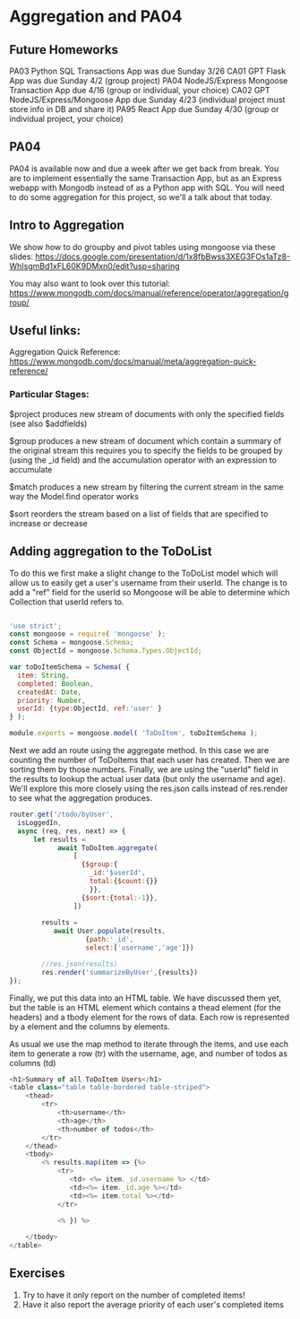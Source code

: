 # Aggregation and PA04

## Future Homeworks
PA03 Python SQL Transactions App was due Sunday 3/26
CA01 GPT Flask App was due Sunday 4/2 (group project)
PA04 NodeJS/Express Mongoose Transaction App due 4/16 (group or individual, your choice)
CA02 GPT NodeJS/Express/Mongoose App due Sunday 4/23 (individual project must store info in DB and share it)
PA95 React App due Sunday 4/30 (group or individual project, your choice)

## PA04
PA04 is available now and due a week after we get back from break.
You are to implement essentially the same Transaction App, but as an Express webapp
with Mongodb instead of as a Python app with SQL. You will need to do some aggregation
for this project, so we'll a talk about that today.


## Intro to Aggregation

We show how to do groupby and pivot tables using mongoose via these slides:
https://docs.google.com/presentation/d/1x8fbBwss3XEG3FOs1aTz8-WhIsgmBd1xFL60K9DMxn0/edit?usp=sharing


You may also want to look over this tutorial:
https://www.mongodb.com/docs/manual/reference/operator/aggregation/group/



## Useful links:
Aggregation Quick Reference:
https://www.mongodb.com/docs/manual/meta/aggregation-quick-reference/

### Particular Stages:
$project  produces new stream of documents with only the specified fields (see also $addfields)

$group  produces a new stream of document which contain a summary of the original stream
   this requires you to specify the fields to be grouped by (using the _id field)
   and the accumulation operator with an expression to accumulate

$match produces a new stream by filtering the current stream in the same way the Model.find operator works

$sort reorders the stream based on a list of fields that are specified to increase or decrease

## Adding aggregation to the ToDoList
To do this we first make a slight change to the ToDoList model which will allow us to easily get a user's username from their userId. The change is to add a "ref" field for the userId so Mongoose will be able to determine which Collection that userId refers to.
``` javascript

'use strict';
const mongoose = require( 'mongoose' );
const Schema = mongoose.Schema;
const ObjectId = mongoose.Schema.Types.ObjectId;

var toDoItemSchema = Schema( {
  item: String,
  completed: Boolean,
  createdAt: Date,
  priority: Number,
  userId: {type:ObjectId, ref:'user' }
} );

module.exports = mongoose.model( 'ToDoItem', toDoItemSchema );

```
Next we add an route using the aggregate method.
In this case we are counting the number of ToDoItems
that each user has created. Then we are sorting them
by those numbers.
Finally, we are using the "userId" field in the results
to lookup the actual user data (but only the username and age).
We'll explore this more closely using the res.json calls instead
of res.render to see what the aggregation produces.
``` javascript
router.get('/todo/byUser',
  isLoggedIn,
  async (req, res, next) => {
      let results =
            await ToDoItem.aggregate(
                [ 
                  {$group:{
                    _id:'$userId',
                    total:{$count:{}}
                    }},
                  {$sort:{total:-1}},              
                ])
              
        results = 
           await User.populate(results,
                   {path:'_id',
                   select:['username','age']})

        //res.json(results)
        res.render('summarizeByUser',{results})
});
```

Finally, we put this data into an HTML table.
We have discussed them yet, but the table is an HTML element
which contains a thead element (for the headers) and a tbody element
for the rows of data.
Each row is represented by a <tr> element and the columns by <td> elements.
   
As usual we use the map method to iterate through the items, and
use each item to generate a row (tr) with the username, age, and number of todos
as columns (td)
   
``` javascript
<h1>Summary of all ToDoItem Users</h1>
<table class="table table-bordered table-striped">
    <thead>
        <tr>
            <th>username</th>
            <th>age</th>
            <th>number of todos</th>
        </tr>
    </thead>
    <tbody>
        <% results.map(item => {%>
            <tr>
               <td> <%= item._id.username %> </td>
               <td><%= item._id.age %></td>
               <td><%= item.total %></td>
            </tr>
            
            <% }) %>

    </tbody>
</table>
```   
## Exercises
1. Try to have it only report on the number of completed items!
2. Have it also report the average priority of each user's completed items
       
